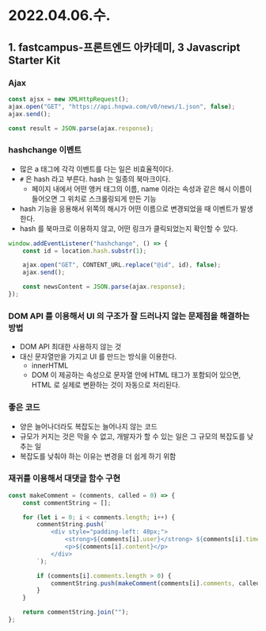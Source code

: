 # 2022.04.06.수.

## 1. fastcampus-프론트엔드 아카데미, 3 Javascript Starter Kit

### Ajax

```javascript
const ajsx = new XMLHttpRequest();
ajax.open("GET", "https://api.hnpwa.com/v0/news/1.json", false);
ajax.send();

const result = JSON.parse(ajax.response);
```

### hashchange 이벤트

- 많은 a 태그에 각각 이벤트를 다는 일은 비효율적이다.
- `#` 은 hash 라고 부른다. hash 는 일종의 북마크이다.
  - 페이지 내에서 어떤 앵커 태그의 이름, name 이라는 속성과 같은 해시 이름이 들어오면 그 위치로 스크롤링되게 만든 기능
- hash 기능을 응용해서 위쪽의 해시가 어떤 이름으로 변경되었을 때 이벤트가 발생한다.
- hash 를 북마크로 이용하지 않고, 어떤 링크가 클릭되었는지 확인할 수 있다.

```javascript
window.addEventListener("hashchange", () => {
	const id = location.hash.substr(1);

	ajax.open("GET", CONTENT_URL.replace("@id", id), false);
	ajax.send();

	const newsContent = JSON.parse(ajax.response);
});
```

### DOM API 를 이용해서 UI 의 구조가 잘 드러나지 않는 문제점을 해결하는 방법

- DOM API 최대한 사용하지 않는 것
- 대신 문자열만을 가지고 UI 를 만드는 방식을 이용한다.
  - innerHTML
  - DOM 이 제공하는 속성으로 문자열 안에 HTML 태그가 포함되어 있으면, HTML 로 실제로 변환하는 것이 자동으로 처리된다.

### 좋은 코드

- 양은 늘어나더라도 복잡도는 늘어나지 않는 코드
- 규모가 커지는 것은 막을 수 없고, 개발자가 할 수 있는 일은 그 규모의 복잡도를 낮추는 일
- 복잡도를 낮춰야 하는 이유는 변경을 더 쉽게 하기 위함

### 재귀를 이용해서 대댓글 함수 구현

```javascript
const makeComment = (comments, called = 0) => {
	const commentString = [];

	for (let i = 0; i < comments.length; i++) {
		commentString.push(`
			<div style="padding-left: 40px;">
				<strong>${comments[i].user}</strong> ${comments[i].time_ago}
				<p>${comments[i].content}</p>
			</div>
		`);

		if (comments[i].comments.length > 0) {
			commentString.push(makeComment(comments[i].comments, called + 1));
		}
	}

	return commentString.join("");
};
```

